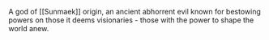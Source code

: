 A god of [[Sunmaek]] origin, an ancient abhorrent evil known for bestowing powers on those it deems visionaries - those with the power to shape the world anew.